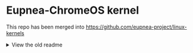 # Eupnea-ChromeOS kernel

This repo has been merged into https://github.com/eupnea-project/linux-kernels

<details>
<summary>View the old readme</summary>

# Eupnea-ChromeOS kernel

[Kernel docs page](https://eupnea-linux.github.io/docs/project/kernels#chromeos-eupnea-kernel)

# Building the Eupnea-ChromeOS kernel

[Build instructions](https://eupnea-linux.github.io/docs/compile/kernel#building-the-eupnea-chromeos-kernel)

# Overlaid configs

To allow continuously importing changes from the upstream kernel
config ([currently arch linux](https://raw.githubusercontent.com/archlinux/svntogit-packages/packages/linux/trunk/config))
all changes made by the Eupnea team are stored as individual overlay configs that are appended to the base config.

A daily workflow pulls the fresh upstream config into base-kernel.conf , appends the overlay configs (from
kernel-conf-overlays) and runs `make olddefconfig` to automatically combine the configs (the appended config options are
prioritized over the base config options) to create combined-kernel.conf which can then used to build the kernel.

[Overlays-readme](kernel-conf-overlays/README.md)
